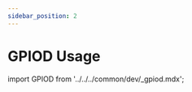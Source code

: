 ```yaml
---
sidebar_position: 2
---
```


# GPIOD Usage

import GPIOD from '../../../common/dev/\_gpiod.mdx';

<GPIOD />
